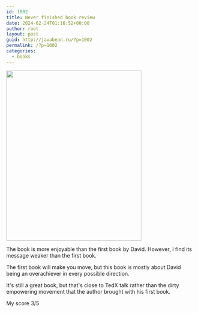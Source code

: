 ```yaml
---
id: 1002
title: Never finished book review
date: 2024-02-24T01:16:52+00:00
author: root
layout: post
guid: http://javabean.ru/?p=1002
permalink: /?p=1002
categories:
  - books
---
```



<img class="alignleft" width="360" height="452" src="https://m.media-amazon.com/images/I/61IzrJ6qSkL._SL1360_.jpg"/>
<p>The book is more enjoyable than the first book by David. However, I find its message weaker than the first book. </p>

<p>The first book will make you move, but this book is mostly about David being an overachiever in every possible direction.</p>

<p>It's still a great book, but that's close to TedX talk rather than the dirty empowering movement that the author brought with his first book.</p>

<p>My score 3/5</p>